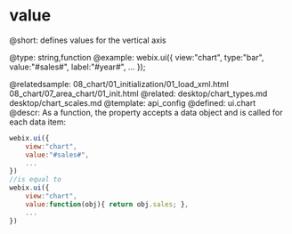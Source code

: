 value
=============


@short:
	defines values for the vertical axis
    
@type: string,function
@example:
webix.ui({
	view:"chart",
	type:"bar",
	value:"#sales#",
	label:"#year#",
	...
});

@relatedsample:
	08_chart/01_initialization/01_load_xml.html
    08_chart/07_area_chart/01_init.html
@related:
	desktop/chart_types.md
    desktop/chart_scales.md
@template:	api_config
@defined:	ui.chart	
@descr:
As a function, the property accepts a data object and is called for each data item:

~~~js
webix.ui({
	view:"chart",
	value:"#sales#",
	...
})
//is equal to
webix.ui({
	view:"chart",
	value:function(obj){ return obj.sales; },
	...
})
~~~